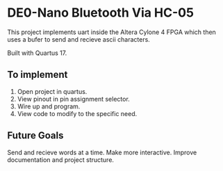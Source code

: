 # DE0-Nano Bluetooth Via HC-05

This project implements uart inside the Altera Cylone 4 FPGA which then uses a bufer to send and recieve ascii characters.

Built with Quartus 17. 


## To implement
1. Open project in quartus. 
2. View pinout in pin assignment selector.
3. Wire up and program. 
4. View code to modify to the specific need.

## Future Goals
Send and recieve words at a time.
Make more interactive.
Improve documentation and project structure.


